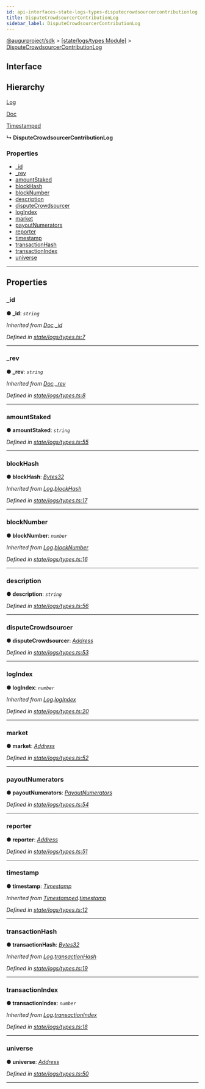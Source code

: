 ```yaml
---
id: api-interfaces-state-logs-types-disputecrowdsourcercontributionlog
title: DisputeCrowdsourcerContributionLog
sidebar_label: DisputeCrowdsourcerContributionLog
---
```


[@augurproject/sdk](api-readme.md) > [[state/logs/types Module]](api-modules-state-logs-types-module.md) > [DisputeCrowdsourcerContributionLog](api-interfaces-state-logs-types-disputecrowdsourcercontributionlog.md)

## Interface

## Hierarchy

 [Log](api-interfaces-state-logs-types-log.md)

 [Doc](api-interfaces-state-logs-types-doc.md)

 [Timestamped](api-interfaces-state-logs-types-timestamped.md)

**↳ DisputeCrowdsourcerContributionLog**

### Properties

* [_id](api-interfaces-state-logs-types-disputecrowdsourcercontributionlog.md#_id)
* [_rev](api-interfaces-state-logs-types-disputecrowdsourcercontributionlog.md#_rev)
* [amountStaked](api-interfaces-state-logs-types-disputecrowdsourcercontributionlog.md#amountstaked)
* [blockHash](api-interfaces-state-logs-types-disputecrowdsourcercontributionlog.md#blockhash)
* [blockNumber](api-interfaces-state-logs-types-disputecrowdsourcercontributionlog.md#blocknumber)
* [description](api-interfaces-state-logs-types-disputecrowdsourcercontributionlog.md#description)
* [disputeCrowdsourcer](api-interfaces-state-logs-types-disputecrowdsourcercontributionlog.md#disputecrowdsourcer)
* [logIndex](api-interfaces-state-logs-types-disputecrowdsourcercontributionlog.md#logindex)
* [market](api-interfaces-state-logs-types-disputecrowdsourcercontributionlog.md#market)
* [payoutNumerators](api-interfaces-state-logs-types-disputecrowdsourcercontributionlog.md#payoutnumerators)
* [reporter](api-interfaces-state-logs-types-disputecrowdsourcercontributionlog.md#reporter)
* [timestamp](api-interfaces-state-logs-types-disputecrowdsourcercontributionlog.md#timestamp)
* [transactionHash](api-interfaces-state-logs-types-disputecrowdsourcercontributionlog.md#transactionhash)
* [transactionIndex](api-interfaces-state-logs-types-disputecrowdsourcercontributionlog.md#transactionindex)
* [universe](api-interfaces-state-logs-types-disputecrowdsourcercontributionlog.md#universe)

---

## Properties

<a id="_id"></a>

###  _id

**● _id**: *`string`*

*Inherited from [Doc](api-interfaces-state-logs-types-doc.md).[_id](api-interfaces-state-logs-types-doc.md#_id)*

*Defined in [state/logs/types.ts:7](https://github.com/AugurProject/augur/blob/06e47ad207/packages/augur-sdk/src/state/logs/types.ts#L7)*

___
<a id="_rev"></a>

###  _rev

**● _rev**: *`string`*

*Inherited from [Doc](api-interfaces-state-logs-types-doc.md).[_rev](api-interfaces-state-logs-types-doc.md#_rev)*

*Defined in [state/logs/types.ts:8](https://github.com/AugurProject/augur/blob/06e47ad207/packages/augur-sdk/src/state/logs/types.ts#L8)*

___
<a id="amountstaked"></a>

###  amountStaked

**● amountStaked**: *`string`*

*Defined in [state/logs/types.ts:55](https://github.com/AugurProject/augur/blob/06e47ad207/packages/augur-sdk/src/state/logs/types.ts#L55)*

___
<a id="blockhash"></a>

###  blockHash

**● blockHash**: *[Bytes32](api-modules-state-logs-types-module.md#bytes32)*

*Inherited from [Log](api-interfaces-state-logs-types-log.md).[blockHash](api-interfaces-state-logs-types-log.md#blockhash)*

*Defined in [state/logs/types.ts:17](https://github.com/AugurProject/augur/blob/06e47ad207/packages/augur-sdk/src/state/logs/types.ts#L17)*

___
<a id="blocknumber"></a>

###  blockNumber

**● blockNumber**: *`number`*

*Inherited from [Log](api-interfaces-state-logs-types-log.md).[blockNumber](api-interfaces-state-logs-types-log.md#blocknumber)*

*Defined in [state/logs/types.ts:16](https://github.com/AugurProject/augur/blob/06e47ad207/packages/augur-sdk/src/state/logs/types.ts#L16)*

___
<a id="description"></a>

###  description

**● description**: *`string`*

*Defined in [state/logs/types.ts:56](https://github.com/AugurProject/augur/blob/06e47ad207/packages/augur-sdk/src/state/logs/types.ts#L56)*

___
<a id="disputecrowdsourcer"></a>

###  disputeCrowdsourcer

**● disputeCrowdsourcer**: *[Address](api-modules-state-logs-types-module.md#address)*

*Defined in [state/logs/types.ts:53](https://github.com/AugurProject/augur/blob/06e47ad207/packages/augur-sdk/src/state/logs/types.ts#L53)*

___
<a id="logindex"></a>

###  logIndex

**● logIndex**: *`number`*

*Inherited from [Log](api-interfaces-state-logs-types-log.md).[logIndex](api-interfaces-state-logs-types-log.md#logindex)*

*Defined in [state/logs/types.ts:20](https://github.com/AugurProject/augur/blob/06e47ad207/packages/augur-sdk/src/state/logs/types.ts#L20)*

___
<a id="market"></a>

###  market

**● market**: *[Address](api-modules-state-logs-types-module.md#address)*

*Defined in [state/logs/types.ts:52](https://github.com/AugurProject/augur/blob/06e47ad207/packages/augur-sdk/src/state/logs/types.ts#L52)*

___
<a id="payoutnumerators"></a>

###  payoutNumerators

**● payoutNumerators**: *[PayoutNumerators](api-modules-state-logs-types-module.md#payoutnumerators)*

*Defined in [state/logs/types.ts:54](https://github.com/AugurProject/augur/blob/06e47ad207/packages/augur-sdk/src/state/logs/types.ts#L54)*

___
<a id="reporter"></a>

###  reporter

**● reporter**: *[Address](api-modules-state-logs-types-module.md#address)*

*Defined in [state/logs/types.ts:51](https://github.com/AugurProject/augur/blob/06e47ad207/packages/augur-sdk/src/state/logs/types.ts#L51)*

___
<a id="timestamp"></a>

###  timestamp

**● timestamp**: *[Timestamp](api-modules-state-logs-types-module.md#timestamp)*

*Inherited from [Timestamped](api-interfaces-state-logs-types-timestamped.md).[timestamp](api-interfaces-state-logs-types-timestamped.md#timestamp)*

*Defined in [state/logs/types.ts:12](https://github.com/AugurProject/augur/blob/06e47ad207/packages/augur-sdk/src/state/logs/types.ts#L12)*

___
<a id="transactionhash"></a>

###  transactionHash

**● transactionHash**: *[Bytes32](api-modules-state-logs-types-module.md#bytes32)*

*Inherited from [Log](api-interfaces-state-logs-types-log.md).[transactionHash](api-interfaces-state-logs-types-log.md#transactionhash)*

*Defined in [state/logs/types.ts:19](https://github.com/AugurProject/augur/blob/06e47ad207/packages/augur-sdk/src/state/logs/types.ts#L19)*

___
<a id="transactionindex"></a>

###  transactionIndex

**● transactionIndex**: *`number`*

*Inherited from [Log](api-interfaces-state-logs-types-log.md).[transactionIndex](api-interfaces-state-logs-types-log.md#transactionindex)*

*Defined in [state/logs/types.ts:18](https://github.com/AugurProject/augur/blob/06e47ad207/packages/augur-sdk/src/state/logs/types.ts#L18)*

___
<a id="universe"></a>

###  universe

**● universe**: *[Address](api-modules-state-logs-types-module.md#address)*

*Defined in [state/logs/types.ts:50](https://github.com/AugurProject/augur/blob/06e47ad207/packages/augur-sdk/src/state/logs/types.ts#L50)*

___

